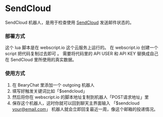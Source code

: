 # SendCloud #

SendCloud 机器人，是用于检查使用 [SendCloud](http://sendcloud.sohu.com/) 发送邮件状态的。

### 部署方式 ###

这个 lua 脚本是在 webscript.io 这个云服务上运行的。
在 webscript.io 创建一个 script 把代码复制过去即可 。
需要将代码里的 API USER 和 API KEY 替换成自己在 SendCloud 里所使用的真实数据。

### 使用方式 ###
1. 在 BearyChat 里添加一个 outgoing 机器人
2. 填写好触发关键词比如「$sendcloud」
3. 然后将你在 webscript.io 的脚本地址复制到机器人「POST请求地址」里
4. 保存这个机器人，这时你就可以回到聊天主界面输入 「$sendcloud your@email.com」 机器人就会立即回复最近一周，像这个邮箱的投递情况。
